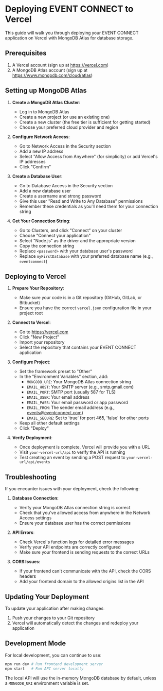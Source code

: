 # Deploying EVENT CONNECT to Vercel

This guide will walk you through deploying your EVENT CONNECT application on Vercel with MongoDB Atlas for database storage.

## Prerequisites

1. A Vercel account (sign up at https://vercel.com)
2. A MongoDB Atlas account (sign up at https://www.mongodb.com/cloud/atlas)

## Setting up MongoDB Atlas

1. **Create a MongoDB Atlas Cluster**:
   - Log in to MongoDB Atlas
   - Create a new project (or use an existing one)
   - Create a new cluster (the free tier is sufficient for getting started)
   - Choose your preferred cloud provider and region

2. **Configure Network Access**:
   - Go to Network Access in the Security section
   - Add a new IP address
   - Select "Allow Access from Anywhere" (for simplicity) or add Vercel's IP addresses
   - Click "Confirm"

3. **Create a Database User**:
   - Go to Database Access in the Security section
   - Add a new database user
   - Create a username and strong password
   - Give this user "Read and Write to Any Database" permissions
   - Remember these credentials as you'll need them for your connection string

4. **Get Your Connection String**:
   - Go to Clusters, and click "Connect" on your cluster
   - Choose "Connect your application"
   - Select "Node.js" as the driver and the appropriate version
   - Copy the connection string
   - Replace `<password>` with your database user's password
   - Replace `myFirstDatabase` with your preferred database name (e.g., `eventconnect`)

## Deploying to Vercel

1. **Prepare Your Repository**:
   - Make sure your code is in a Git repository (GitHub, GitLab, or Bitbucket)
   - Ensure you have the correct `vercel.json` configuration file in your project root

2. **Connect to Vercel**:
   - Go to https://vercel.com
   - Click "New Project"
   - Import your repository
   - Select the repository that contains your EVENT CONNECT application

3. **Configure Project**:
   - Set the framework preset to "Other"
   - In the "Environment Variables" section, add:
     - `MONGODB_URI`: Your MongoDB Atlas connection string
     - `EMAIL_HOST`: Your SMTP server (e.g., smtp.gmail.com)
     - `EMAIL_PORT`: SMTP port (usually 587 for TLS)
     - `EMAIL_USER`: Your email address
     - `EMAIL_PASS`: Your email password or app password
     - `EMAIL_FROM`: The sender email address (e.g., events@eventconnect.com)
     - `EMAIL_SECURE`: Set to 'true' for port 465, 'false' for other ports
   - Keep all other default settings
   - Click "Deploy"

4. **Verify Deployment**:
   - Once deployment is complete, Vercel will provide you with a URL
   - Visit `your-vercel-url/api` to verify the API is running
   - Test creating an event by sending a POST request to `your-vercel-url/api/events`

## Troubleshooting

If you encounter issues with your deployment, check the following:

1. **Database Connection**:
   - Verify your MongoDB Atlas connection string is correct
   - Check that you've allowed access from anywhere in the Network Access settings
   - Ensure your database user has the correct permissions

2. **API Errors**:
   - Check Vercel's function logs for detailed error messages
   - Verify your API endpoints are correctly configured
   - Make sure your frontend is sending requests to the correct URLs

3. **CORS Issues**:
   - If your frontend can't communicate with the API, check the CORS headers
   - Add your frontend domain to the allowed origins list in the API

## Updating Your Deployment

To update your application after making changes:

1. Push your changes to your Git repository
2. Vercel will automatically detect the changes and redeploy your application

## Development Mode

For local development, you can continue to use:

```bash
npm run dev # Run frontend development server
npm start   # Run API server locally
```

The local API will use the in-memory MongoDB database by default, unless a `MONGODB_URI` environment variable is set.
